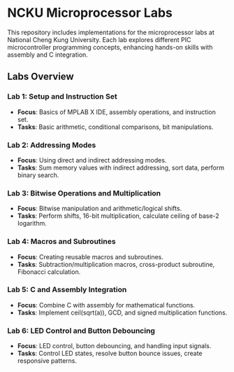 # NCKU Microprocessor Labs

This repository includes implementations for the microprocessor labs at National Cheng Kung University. Each lab explores different PIC microcontroller programming concepts, enhancing hands-on skills with assembly and C integration.

## Labs Overview

### Lab 1: Setup and Instruction Set
- **Focus**: Basics of MPLAB X IDE, assembly operations, and instruction set.
- **Tasks**: Basic arithmetic, conditional comparisons, bit manipulations.

### Lab 2: Addressing Modes
- **Focus**: Using direct and indirect addressing modes.
- **Tasks**: Sum memory values with indirect addressing, sort data, perform binary search.

### Lab 3: Bitwise Operations and Multiplication
- **Focus**: Bitwise manipulation and arithmetic/logical shifts.
- **Tasks**: Perform shifts, 16-bit multiplication, calculate ceiling of base-2 logarithm.

### Lab 4: Macros and Subroutines
- **Focus**: Creating reusable macros and subroutines.
- **Tasks**: Subtraction/multiplication macros, cross-product subroutine, Fibonacci calculation.

### Lab 5: C and Assembly Integration
- **Focus**: Combine C with assembly for mathematical functions.
- **Tasks**: Implement ceil(sqrt(a)), GCD, and signed multiplication functions.

### Lab 6: LED Control and Button Debouncing
- **Focus**: LED control, button debouncing, and handling input signals.
- **Tasks**: Control LED states, resolve button bounce issues, create responsive patterns.
